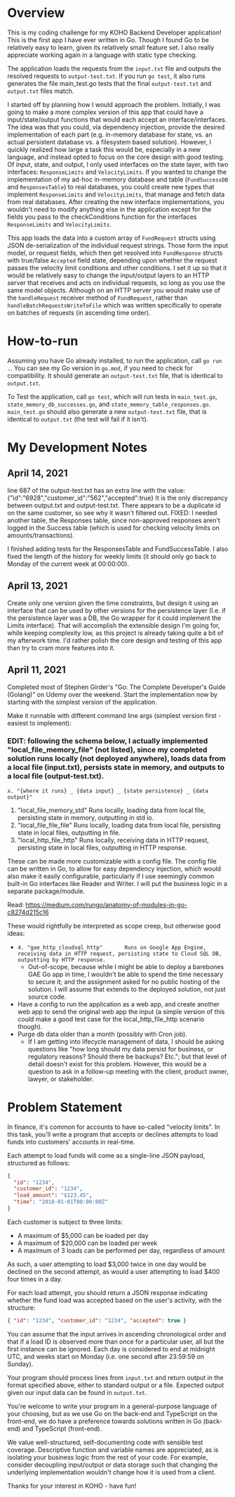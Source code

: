 # Overview

This is my coding challenge for my KOHO Backend Developer application! This is the first app I have ever written in Go. Though I found Go to be relatively easy to learn, given its relatively small feature set. I also really appreciate working again in a language with static type checking.

The application loads the requests from the `input.txt` file and outputs the resolved requests to `output-test.txt`. If you run `go test`, it also runs generates the file main_test.go tests that the final `output-test.txt` and `output.txt` files match.

I started off by planning how I would approach the problem. Initially, I was going to make a more complex version of this app that could have a input/state/output functions that would each accept an interface/interfaces. The idea was that you could, via dependency injection, provide the desired implementation of each part (e.g. in-memory database for state, vs. an actual persistent database vs. a filesystem based solution). However, I quickly realized how large a task this would be, especially in a new language, and instead opted to focus on the core design with good testing. Of input, state, and output, I only used interfaces on the state layer, with two interfaces: `ResponseLimits` and `VelocityLimits`. If you wanted to change the implementation of my ad-hoc in-memory database and table (`FundSuccessDB` and `ResponsesTable`) to real databases, you could create new types that implement `ResponseLimits` and `VelocityLimits`, that manage and fetch data from real databases. After creating the new interface implementations, you wouldn't need to modify anything else in the application except for the fields you pass to the checkConditions function for the interfaces `ResponseLimits` and `VelocityLimits`. 

This app loads the data into a custom array of `FundRequest` structs using JSON de-serialization of the individual request strings. Those form the input model, or request fields, which then get resolved into `FundResponse` structs with true/false `Accepted` field state, depending upon whether the request passes the velocity limit conditions and other conditions. I set it up so that it would be relatively easy to change the input/output layers to an HTTP server that receives and acts on individual requests, so long as you use the same model objects. Although on an HTTP server you would make use of the `handleRequest` receiver method of `FundRequest`, rather than `handleBatchRequestsWriteToFile` which was written specifically to operate on batches of requests (in ascending time order).


# How-to-run

Assuming you have Go already installed, to run the application, call `go run .`. You can see my Go version in `go.mod`, if you need to check for compatibility. It should generate an `output-test.txt` file, that is identical to `output.txt`.

To Test the application, call `go test`, which will run tests in `main_test.go`, `state_memory_db_successes.go`, and `state_memory_table_responses.go`. `main_test.go` should also generate a new `output-test.txt` file, that is identical to `output.txt` (the test will fail if it isn't).


# My Development Notes

## April 14, 2021
line 687 of the output-test.txt has an extra line with the value: {"id":"6928","customer_id":"562","accepted":true}
It is the only discrepancy between output.txt and output-test.txt. There appears to be a duplicate id on the same customer, so see why it wasn't filtered out.
FIXED: I needed another table, the Responses table, since non-approved responses aren't logged in the Success table (which is used for checking velocity limits on amounts/transactions).

I finished adding tests for the ResponsesTable and FundSuccessTable. I also fixed the length of the history for weekly limits (it should only go back to Monday of the current week at 00:00:00).

## April 13, 2021
Create only one version given the time constraints, but design it using an interface that can be used by other versions for the persistence layer (I.e. if the persistence layer was a DB, the Go wrapper for it could implement the Limits interface). That will accomplish the extensible design I'm going for, while keeping complexity low, as this project is already taking quite a bit of my afterwork time. I'd rather polish the core design and testing of this app than try to cram more features into it.

## April 11, 2021
Completed most of Stephen Girder's "Go: The Complete Developer's Guide (Golang)" on Udemy over the weekend. Start the implementation now by starting with the simplest version of the application.

Make it runnable with different command line args (simplest version first - easiest to implement):

### EDIT: following the schema below, I actually implemented "local_file_memory_file" (not listed), since my completed solution runs locally (not deployed anywhere), loads data from a local file (input.txt), persists state in memory, and outputs to a local file (output-test.txt).

  `x. "{where it runs} _ {data input} _ {state persistence} _ {data output}"`
  1. "local_file_memory_std"        Runs locally, loading data from local file, persisting state in memory, outputting in std io. 
  2. "local_file_file_file"         Runs locally, loading data from local file, persisting state in local files, outputting in file.
  3. "local_http_file_http"         Runs locally, receiving data in HTTP request, persisting state in local files, outputting in HTTP response.
  

These can be made more customizable with a config file. The config file can be written in Go, to allow for easy dependency injection, which would also make it easily configurable, particularly if I use seemingly common built-in Go interfaces like Reader and Writer. I will put the business logic in a separate package/module. 

Read: https://medium.com/rungo/anatomy-of-modules-in-go-c8274d215c16

These would rightfully be interpreted as scope creep, but otherwise good ideas:
- `4. "gae_http_cloudsql_http"       Runs on Google App Engine, receiving data in HTTP request, persisting state to Cloud SQL DB, outputting by HTTP response.`
  - Out-of-scope, because while I might be able to deploy a barebones GAE Go app in time, I wouldn't be able to spend the time necessary to secure it; and the assignment asked for no public hosting of the solution. I will assume that extends to the deployed solution, not just source code.
- Have a config to run the application as a web app, and create another web app to send the original web app the input (a simple version of this could make a good test case for the local_http_file_http scenario though).
- Purge db data older than a month (possibly with Cron job).
  - If I am getting into lifecycle management of data, I should be asking questions like "how long should my data persist for business, or regulatory reasons? Should there be backups? Etc."; but that level of detail doesn't exist for this problem. However, this would be a question to ask in a follow-up meeting with the client, product owner, lawyer, or stakeholder.


# Problem Statement

In finance, it's common for accounts to have so-called "velocity limits". In this task, you'll write a program that accepts or declines attempts to load funds into customers' accounts in real-time.

Each attempt to load funds will come as a single-line JSON payload, structured as follows:

```json
{
  "id": "1234",
  "customer_id": "1234",
  "load_amount": "$123.45",
  "time": "2018-01-01T00:00:00Z"
}
```

Each customer is subject to three limits:

- A maximum of $5,000 can be loaded per day
- A maximum of $20,000 can be loaded per week
- A maximum of 3 loads can be performed per day, regardless of amount

As such, a user attempting to load $3,000 twice in one day would be declined on the second attempt, as would a user attempting to load $400 four times in a day.

For each load attempt, you should return a JSON response indicating whether the fund load was accepted based on the user's activity, with the structure:

```json
{ "id": "1234", "customer_id": "1234", "accepted": true }
```

You can assume that the input arrives in ascending chronological order and that if a load ID is observed more than once for a particular user, all but the first instance can be ignored. Each day is considered to end at midnight UTC, and weeks start on Monday (i.e. one second after 23:59:59 on Sunday).

Your program should process lines from `input.txt` and return output in the format specified above, either to standard output or a file. Expected output given our input data can be found in `output.txt`.

You're welcome to write your program in a general-purpose language of your choosing, but as we use Go on the back-end and TypeScript on the front-end, we do have a preference towards solutions written in Go (back-end) and TypeScript (front-end).

We value well-structured, self-documenting code with sensible test coverage. Descriptive function and variable names are appreciated, as is isolating your business logic from the rest of your code. For example, consider decoupling input/output or data storage such that changing the underlying implementation wouldn't change how it is used from a client.

Thanks for your interest in KOHO - have fun!
